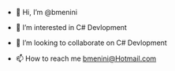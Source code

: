 - 👋 Hi, I’m @bmenini
- 👀 I’m interested in C# Devlopment

- 💞️ I’m looking to collaborate on C# Devlopment
- 📫 How to reach me bmenini@Hotmail.com  

<!---
bmenini/bmenini is a ✨ special ✨ repository because its `README.md` (this file) appears on your GitHub profile.
You can click the Preview link to take a look at your changes.
--->

